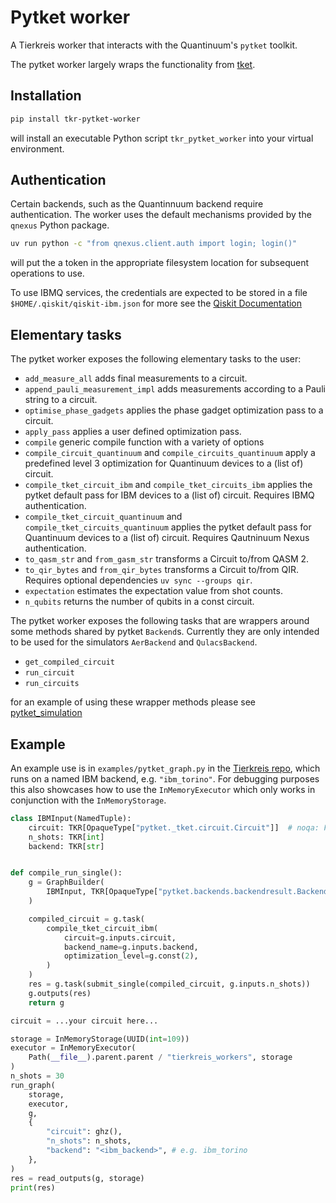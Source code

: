 # Pytket worker

A Tierkreis worker that interacts with the Quantinuum's `pytket` toolkit.

The pytket worker largely wraps the functionality from [tket](https://github.com/CQCL/tket).

## Installation

```sh
pip install tkr-pytket-worker
```

will install an executable Python script `tkr_pytket_worker` into your virtual environment.

## Authentication

Certain backends, such as the Quantinnuum backend require authentication.
The worker uses the default mechanisms provided by the `qnexus` Python package.

```bash
uv run python -c "from qnexus.client.auth import login; login()"
```

will put the a token in the appropriate filesystem location for subsequent operations to use.

To use IBMQ services, the credentials are expected to be stored in a file ` $HOME/.qiskit/qiskit-ibm.json` for more see the [Qiskit Documentation](https://quantum.cloud.ibm.com/docs/en/guides/cloud-setup)

## Elementary tasks

The pytket worker exposes the following elementary tasks to the user:

- `add_measure_all` adds final measurements to a circuit.
- `append_pauli_measurement_impl` adds measurements according to a Pauli string to a circuit.
- `optimise_phase_gadgets` applies the phase gadget optimization pass to a circuit.
- `apply_pass` applies a user defined optimization pass.
- `compile` generic compile function with a variety of options
- `compile_circuit_quantinuum` and `compile_circuits_quantinuum` apply a predefined level 3 optimization for Quantinuum devices to a (list of) circuit.
- `compile_tket_circuit_ibm` and `compile_tket_circuits_ibm` applies the pytket default pass for IBM devices to a (list of) circuit. Requires IBMQ authentication.
- `compile_tket_circuit_quantinuum` and `compile_tket_circuits_quantinuum` applies the pytket default pass for Quantinuum devices to a (list of) circuit. Requires Qautninuum Nexus authentication.
- `to_qasm_str` and `from_gasm_str` transforms a Circuit to/from QASM 2.
- `to_qir_bytes` and `from_qir_bytes` transforms a Circuit to/from QIR. Requires optional dependencies `uv sync --groups qir`.
- `expectation` estimates the expectation value from shot counts.
- `n_qubits` returns the number of qubits in a const circuit.

The pytket worker exposes the following tasks that are wrappers around some methods shared by pytket `Backend`s.
Currently they are only intended to be used for the simulators `AerBackend` and `QulacsBackend`.

- `get_compiled_circuit`
- `run_circuit`
- `run_circuits`

for an example of using these wrapper methods please see [pytket_simulation](./pytket_simulation.md)

## Example

An example use is in `examples/pytket_graph.py` in the [Tierkreis repo](https://github.com/CQCL/tierkreis), which runs on a named IBM backend, e.g. `"ibm_torino"`.
For debugging purposes this also showcases how to use the `InMemoryExecutor` which only works in conjunction with the `InMemoryStorage`.

```python
class IBMInput(NamedTuple):
    circuit: TKR[OpaqueType["pytket._tket.circuit.Circuit"]]  # noqa: F821
    n_shots: TKR[int]
    backend: TKR[str]


def compile_run_single():
    g = GraphBuilder(
        IBMInput, TKR[OpaqueType["pytket.backends.backendresult.BackendResult"]]
    )

    compiled_circuit = g.task(
        compile_tket_circuit_ibm(
            circuit=g.inputs.circuit,
            backend_name=g.inputs.backend,
            optimization_level=g.const(2),
        )
    )
    res = g.task(submit_single(compiled_circuit, g.inputs.n_shots))
    g.outputs(res)
    return g

circuit = ...your circuit here...

storage = InMemoryStorage(UUID(int=109))
executor = InMemoryExecutor(
    Path(__file__).parent.parent / "tierkreis_workers", storage
)
n_shots = 30
run_graph(
    storage,
    executor,
    g,
    {
        "circuit": ghz(),
        "n_shots": n_shots,
        "backend": "<ibm_backend>", # e.g. ibm_torino
    },
)
res = read_outputs(g, storage)
print(res)
```
